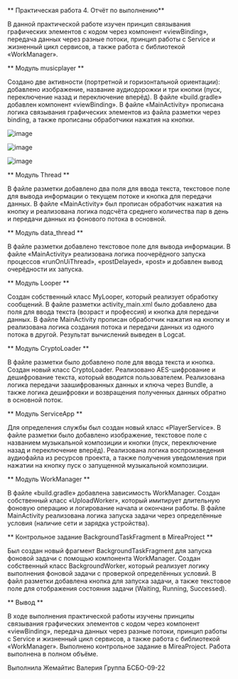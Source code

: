**  Практическая работа 4. Отчёт по выполнению**

В данной практической работе изучен принцип связывания графических элементов с кодом через компонент «viewBinding», передача данных через разные потоки, принцип работы с Service и жизненный цикл сервисов, а также работа с библиотекой «WorkManager».

**  Модуль musicplayer **

Создано две активности (портретной и горизонтальной ориентации): добавлено изображение, название аудиодорожки и три кнопки (пуск, переключение назад и переключение вперёд). В файле «build.gradle» добавлен компонент «viewBinding». В файле «MainActivity» прописана логика связывания графических элементов из файла разметки через binding, а также прописаны обработчики нажатия на кнопки.

![image](https://github.com/user-attachments/assets/7fecef30-ea92-4cce-8592-56d6913b86d2) 

![image](https://github.com/user-attachments/assets/99ceab2a-ce95-4e34-aa20-f18052efd0b0)

![image](https://github.com/user-attachments/assets/798e23b8-629e-4d17-912b-436be57fc1c7) 


**  Модуль Thread **

В файле разметки добавлено два поля для ввода текста, текстовое поле для вывода информации о текущем потоке и кнопка для передачи данных. В файле «MainActivity» был прописан обработчик нажатия на кнопку и реализована логика подсчёта среднего количества пар в день и передачи данных из фонового потока в основной.

**  Модуль data_thread **

В файле разметки добавлено текстовое поле для вывода информации. В файле «MainActivity» реализована логика поочерёдного запуска процессов «runOnUiThread», «postDelayed», «post» и добавлен вывод очерёдности их запуска.

**  Модуль Looper **

Создан собственный класс MyLooper, который реализует обработку сообщений. В файле разметки activity_main.xml было добавлено два поля для ввода текста (возраст и профессия) и кнопка для передачи данных. В файле MainActivity прописан обработчик нажатия на кнопку и реализована логика создания потока и передачи данных из одного потока в другой. Результат вычислений выведен в Logcat.

**  Модуль CryptoLoader **

В файле разметки было добавлено поле для ввода текста и кнопка. Создан новый класс CryptoLoader. Реализовано AES-шифрование и дешифрование текста, который вводится пользователем. Реализована логика передачи заашифрованных данных и ключа через Bundle, а также логика дешифровки и возвращения полученных данных обратно в основной поток.

**  Модуль ServiceApp **

Для определения службы был создан новый класс «PlayerService». В файле разметки было добавлено изображение, текстовое поле с названием музыкальной композиции и кнопки (пуск, переключение назад и переключение вперёд). Реализована логика воспроизведения аудиофайла из ресурсов проекта, а также получения уведомления при нажатии на кнопку пуск о запущенной музыкальной композиции.

**  Модуль WorkManager **

В файле «build.gradle» добавлена зависимость WorkManager. Создан собственный класс «UploadWorker», который имитирует длительную фоновую операцию и логирование начала и окончани работы. В файле MainActivity реализована логика запуска задачи через определённые условия (наличие сети и зарядка устройства).

** Контрольное задание BackgroundTaskFragment в MireaProject **

Был создан новый фрагмент BackgroundTaskFragment для запуска фоновой задачи с помощью компонента WorkManager. Создан собственный класс BackgroundWorker, который реализует логику выполнения фоновой задачи с проверкой определённых условий. В файл разметки добавлена кнопка для запуска задачи, а также текстовое поле для отображения состояния задачи (Waiting, Running, Successed).

** Вывод **

В ходе выполнения практической работы изучены принципы связывания графических элементов с кодом через компонент «viewBinding», передача данных через разные потоки, принцип работы с Service и жизненный цикл сервисов, а также работа с библиотекой «WorkManager». Выполнено контрольное задание в MireaProject. Работа выполнена в полном объёме.

Выполнила Жемайтис Валерия
Группа БСБО-09-22
